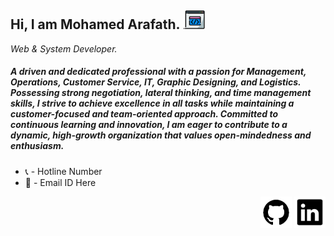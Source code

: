 ## Hi, I am Mohamed Arafath. <img height=30 alt="Get it on GitHub" src="img/heading_logo.png"/>
*Web & System Developer.*
##### A driven and dedicated professional with a passion for Management, Operations, Customer Service, IT, Graphic Designing, and Logistics. Possessing strong negotiation, lateral thinking, and time management skills, I strive to achieve excellence in all tasks while maintaining a customer-focused and team-oriented approach. Committed to continuous learning and innovation, I am eager to contribute to a dynamic, high-growth organization that values open-mindedness and enthusiasm.

- 📞 - Hotline Number  
- 💬 - Email ID Here


<div align="right">

[<img height=50 alt="Get it on GitHub" src="img/github.gif"/>](https://github.com/DevArafath/)
[<img height=50 alt="Get it on GitHub" src="img/linkedin.gif"/>](https://github.com/DevArafath/)

#


<!--
Welcome to my profile
Here are some ideas to get you started:

- 🔭 I’m currently working on ...
- 🌱 I’m currently learning ...
- 👯 I’m looking to collaborate on ...
- 🤔 I’m looking for help with ...
- 💬 Ask me about ...
- 📫 How to reach me: ...
- 😄 Pronouns: ...
- ⚡ Fun fact: ...
-->
